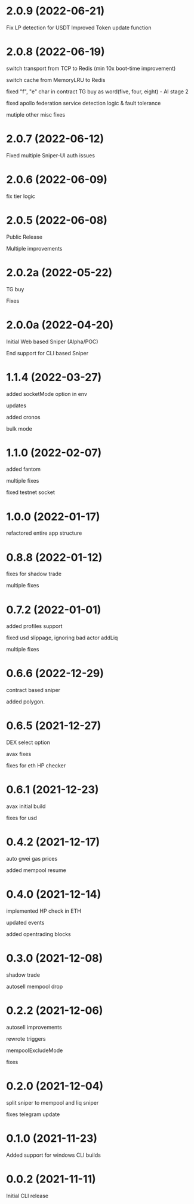 
# 2.0.9 (2022-06-21)

Fix LP detection for USDT
Improved Token update function

# 2.0.8 (2022-06-19)

switch transport from TCP to Redis (min 10x boot-time improvement)

switch cache from MemoryLRU to Redis

fixed "f", "e" char in contract TG buy as word(five, four, eight) - AI stage 2

fixed apollo federation service detection logic & fault tolerance

mutiple other misc fixes

# 2.0.7 (2022-06-12)

Fixed multiple Sniper-UI auth issues

# 2.0.6 (2022-06-09)

fix tier logic

# 2.0.5 (2022-06-08)

Public Release

Multiple improvements

# 2.0.2a (2022-05-22)

TG buy

Fixes

# 2.0.0a (2022-04-20)

Initial Web based Sniper (Alpha/POC)

End support for CLI based Sniper

# 1.1.4 (2022-03-27)

added socketMode option in env

updates

added cronos

bulk mode

# 1.1.0 (2022-02-07)

added fantom

multiple fixes

fixed testnet socket

# 1.0.0 (2022-01-17)

refactored entire app structure

# 0.8.8 (2022-01-12)

fixes for shadow trade

multiple fixes

# 0.7.2 (2022-01-01)

added profiles support

fixed usd slippage, ignoring bad actor addLiq

multiple fixes

# 0.6.6 (2022-12-29)

contract based sniper

added polygon.

# 0.6.5 (2021-12-27)

DEX select option

avax fixes

fixes for eth HP checker

# 0.6.1 (2021-12-23)

avax initial build

fixes for usd

# 0.4.2 (2021-12-17)

auto gwei gas prices

added mempool resume

# 0.4.0 (2021-12-14)

implemented HP check in ETH

updated events

added opentrading blocks

# 0.3.0 (2021-12-08)

shadow trade

autosell mempool drop

# 0.2.2 (2021-12-06)

autosell improvements

rewrote triggers

mempoolExcludeMode

fixes

# 0.2.0 (2021-12-04)

split sniper to mempool and liq sniper

fixes telegram update

# 0.1.0 (2021-11-23)

Added support for windows CLI builds

# 0.0.2 (2021-11-11)

Initial CLI release
